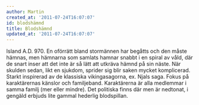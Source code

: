 ```yaml
---
author: Martin
created_at: '2011-07-24T16:07:07'
id: blodshämnd
title: Blodshämnd
updated_at: '2011-07-24T16:07:07'
---
```

Island A.D. 970. En oförrätt bland stormännen har begåtts och den måste hämnas, men hämnarna som samlats hamnar snabbt i en spiral av våld, där de snart inser att det inte är så lätt att utkräva hämnd på sin näste. När skulden sedan, likt en sjukdom, sprider sig blir saken mycket komplicerad. Starkt inspirerad av de klassiska vikingasagorna, ex. Njals saga. Fokus på karaktärernas känslor och familjeband. Karaktärerna är alla medlemmar i samma familj (mer eller mindre). Det politiska finns där men är nedtonat, i gengäld erbjuds lite gammal hederlig blodspillan.